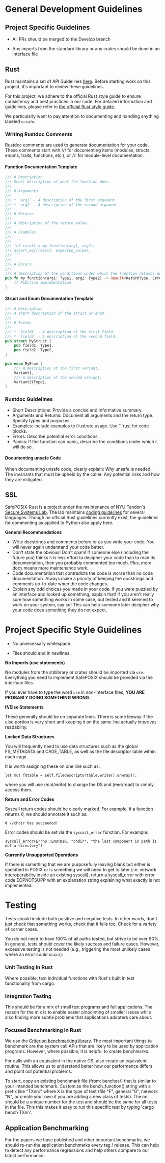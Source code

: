 # General Development Guidelines

## Project Specific Guidelines

- All PRs should be merged to the Develop branch

- Any imports from the standard library or any crates should be done in an interface file


## Rust

Rust maintains a set of API Guidelines [here](https://rust-lang.github.io/api-guidelines/about.html). Before starting work on this project, it's important to review these guidelines.

For this project, we adhere to the official Rust style guide to ensure consistency and best practices in our code. For detailed information and guidelines, please refer to [the official Rust style guide](https://doc.rust-lang.org/stable/style-guide/index.html).

We particularly want to pay attention to documenting and handling anything labeled `unsafe`.


### Writing Rustdoc Comments

Rustdoc comments are used to generate documentation for your code. These comments start with /// for documenting items (modules, structs, enums, traits, functions, etc.), or //! for module-level documentation.

#### Function Documentation Template

~~~rust
/// # Description
/// Short description of what the function does.
///
/// # Arguments
///
/// * `arg1` - A description of the first argument.
/// * `arg2` - A description of the second argument.
///
/// # Returns
///
/// A description of the return value.
///
/// # Examples
///
/// ```
/// let result = my_function(arg1, arg2);
/// assert_eq!(result, expected_value);
/// ```
///
/// # Errors
///
/// A description of the conditions under which the function returns an error.
pub fn my_function(arg1: Type1, arg2: Type2) -> Result<ReturnType, ErrorType> {
    // Function implementation
}
~~~

#### Struct and Enum Documentation Template

~~~rust
/// # Description
/// A short description of the struct or enum.
///
/// # Fields
///
/// * `field1` - A description of the first field.
/// * `field2` - A description of the second field.
pub struct MyStruct {
    pub field1: Type1,
    pub field2: Type2,
}

pub enum MyEnum {
    /// A description of the first variant.
    Variant1,
    /// A description of the second variant.
    Variant2(Type),
}
~~~


### Rustdoc Guidelines

- Short Descriptions: Provide a concise and informative summary.
- Arguments and Returns: Document all arguments and the return type. Specify types and purposes.
- Examples: Include examples to illustrate usage. Use ```rust for code blocks.
- Errors: Describe potential error conditions.
- Panics: If the function can panic, describe the conditions under which it will do so.

#### Documenting unsafe Code

When documenting unsafe code, clearly explain:
Why unsafe is needed.
The invariants that must be upheld by the caller.
Any potential risks and how they are mitigated.


## SSL

SafePOSIX-Rust is a project under the maintenance of NYU Tandon's [Secure Systems Lab](https://ssl.engineering.nyu.edu/). The lab maintains [coding guidelines](https://github.com/secure-systems-lab/code-style-guidelines) for several languages. Though no official Rust guidelines currently exist, the guidelines for commenting as applied to Python also apply here. 

**General Recommendations**

* Write docstrings and comments before or as you write your code. You will never again understand your code better.
* Don't state the obvious! Don't spam! If someone else (including the future you) thinks it is less effort to decipher your code than to read its documentation, then you probably commented too much. Plus, more docs means more maintenance work.
* Code documentation that contradicts the code is worse than no code documentation. Always make a priority of keeping the docstrings and comments up-to-date when the code changes.
* Explain any odd choices you made in your code.  If you were puzzled by an interface and looked up something, explain that!  If you aren't really sure how something works in some case, but tested and it seemed to work on your system, say so!  This can help someone later decipher why your code does something they do not expect. 


# Project Specific Style Guidelines

- No unnecessary whitespace.

- Files should end in newlines.

**No Imports (use statements)**

No modules from the stdlibrary or crates should be imported via `use`. Everything you need to implement SafePOSIX should be provided via the interface files. 

If you ever have to type the word `use` in non-interface files, **YOU ARE PROBABLY DOING SOMETHING WRONG.**


**If/Else Statements**

These generally should be on separate lines. There is some leeway if the else portion is very short and keeping it on the same line actually _improves_ readability.

**Locked Data Structures**

You will frequently need to use data structures such as the global FS_METADATA and CAGE_TABLE, as well as the file descriptor table within each cage.

It is worth assigning these on one line such as:

`let mut fdtable = self.filedescriptortable.write().unwrap();`

where you will use (_mut_/write) to change the DS and (~~mut~~/read) to simply access them.

**Return and Error Codes**

Syscall return codes should be clearly marked. For example, if a function returns 0, we should annotate it such as:

`0 //chdir has succeeded!`

Error codes should be set via the `syscall_error` function. For example:

`syscall_error(Errno::ENOTDIR, "chdir", "the last component in path is not a directory")`

**Currently Unsupported Operations**

If there is something that we are purposefully leaving blank but either is specified in POSIX or is something we will need to get to later (i.e. network interoperability inside an existing syscall), return a syscall_error with error code EOPNOTSUPP with an explanation string explaining what exactly is not implemented.

# Testing

Tests should include both positive and negative tests.  In other words, don't just check that something works, check that it
fails too.  Check for a variety of corner cases.

You do not need to have 100% of all paths tested, but strive to be over 90%.  In general, tests should cover the likely success 
and failure cases.  However, excessive testing is not needed (e.g., triggering the most unlikely cases where an error 
could occur).

### Unit Testing in Rust

Where possible, test individual functions with Rust's built in test functionality from cargo.  

### Integration Testing

This should be for a mix of small test programs and full applications.  The reason for the mix is to enable easier 
pinpointing of smaller issues while also finding more subtle problems that applications adopters care about.

### Focused Benchmarking in Rust

We use the [Criterion benchmarking library](https://bheisler.github.io/criterion.rs/book/).  The most important things to 
benchmark are the system call APIs that are likely to be used by application programs.  However, where possible, it is helpful 
to create benchmarks.  

For calls with an equivalent in the native OS, also create an equivalent routine.  This allows us to understand better how
our performance differs and point out potential problems.

To start, copy an existing benchmark file (from: benches/) that is similar to your intended benchmark.  Customize the 
bench_function() string with a prefix like "TXnn:" where X is the type of test (file "F", general "G", network "N", or create 
your own if you are adding a new class of tests).  The nn should be a unique number for the test and should be the same for all 
tests in the file.  This this makes it easy to run this specific test by typing 'cargo bench TXnn'.

## Application Benchmarking

For the papers we have published and other important benchmarks, we should re-run the application benchmarks every tag / 
release.  This can help to detect any performance regressions and help others compare to our latest performance.
